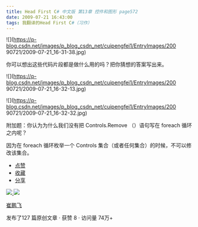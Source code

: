 ```yaml
---
title: Head First C# 中文版 第13章 控件和图形 page572
date: 2009-07-21 16:43:00
tags: 我翻译的Head First C#（习作）
---
```

![](https://p-blog.csdn.net/images/p_blog_csdn_net/cuipengfei1/EntryImages/200
90721/2009-07-21_16-31-38.jpg)

你可以想出这些代码片段都是做什么用的吗？把你猜想的答案写出来。

  

![](https://p-blog.csdn.net/images/p_blog_csdn_net/cuipengfei1/EntryImages/200
90721/2009-07-21_16-32-13.jpg)

![](https://p-blog.csdn.net/images/p_blog_csdn_net/cuipengfei1/EntryImages/200
90721/2009-07-21_16-32-32.jpg)

附加题：你认为为什么我们没有把  Controls.Remove  （）语句写在  foreach  循环之内呢？

因为在  foreach  循环枚举一个  Controls  集合（或者任何集合）的时候，不可以修改该集合。

  * [ 点赞  ](javascript:;)
  * [ 收藏  ](javascript:;)
  * [ 分享 ](javascript:;)

[ ![](https://profile.csdnimg.cn/5/2/5/3_cuipengfei1)
![](https://g.csdnimg.cn/static/user-reg-year/1x/11.png)
](https://blog.csdn.net/cuipengfei1)

[ 崔鹏飞 ](https://blog.csdn.net/cuipengfei1)

发布了127 篇原创文章  ·  获赞 8  ·  访问量 74万+

